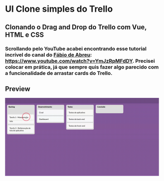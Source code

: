 # UI Clone simples do Trello
## Clonando o **Drag and Drop** do Trello com Vue, HTML e CSS

### Scrollando pelo YouTube acabei encontrando esse tutorial incrível do canal do [Fábio de Abreu](https://www.youtube.com/channel/UCS5IxD9kAh5uO5ZdBtXPr8g): https://www.youtube.com/watch?v=YmJzRpMFdDY. Precisei colocar em prática, já que sempre quis fazer algo parecido com a funcionalidade de arrastar cards do Trello.

## Preview

<p align="center">
    <img src="src/assets/preview.gif" alt="UI preview">
</p>